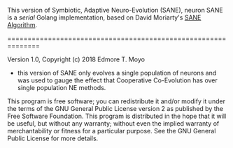 This version of Symbiotic, Adaptive Neuro-Evolution (SANE), neuron SANE is a _serial_ Golang implementation, based on David Moriarty's 
[SANE Algorithm](http://nn.cs.utexas.edu/?moriarty:mlj96).

==============================================================

Version 1.0, Copyright (c) 2018 Edmore T. Moyo

- this version of SANE only evolves a single population of neurons and was used to gauge the effect that Cooperative Co-Evolution has
over single population NE methods.

This program is free software; you can redistribute it and/or modify it
under the terms of the GNU General Public License version 2 as published
by the Free Software Foundation. This program is distributed in the hope
that it will be useful, but without any warranty; without even the
implied warranty of merchantability or fitness for a particular purpose.
See the GNU General Public License for more details.
